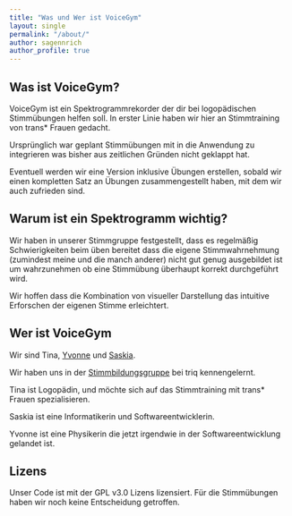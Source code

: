 ```yaml
---
title: "Was und Wer ist VoiceGym"
layout: single
permalink: "/about/"
author: sagennrich
author_profile: true
---
```


## Was ist VoiceGym?

VoiceGym ist ein Spektrogrammrekorder der dir bei logopädischen Stimmübungen helfen soll. In erster Linie haben wir hier an Stimmtraining von trans* Frauen gedacht.

Ursprünglich war geplant Stimmübungen mit in die Anwendung zu integrieren was bisher aus zeitlichen Gründen nicht geklappt hat.

Eventuell werden wir eine Version inklusive Übungen erstellen, sobald wir einen kompletten Satz an Übungen zusammengestellt haben, mit dem wir auch zufrieden sind.

## Warum ist ein Spektrogramm wichtig?

Wir haben in unserer Stimmgruppe festgestellt, dass es regelmäßig Schwierigkeiten beim üben bereitet dass die eigene Stimmwahrnehmung (zumindest meine und die manch anderer) nicht gut genug ausgebildet ist um wahrzunehmen ob eine Stimmübung überhaupt korrekt durchgeführt wird.

Wir hoffen dass die Kombination von visueller Darstellung das intuitive Erforschen der eigenen Stimme erleichtert.


## Wer ist VoiceGym

Wir sind Tina, [Yvonne](https://twitter.com/kayleethemech) und [Saskia](https://twitter.com/sagennrich).

Wir haben uns in der [Stimmbildungsgruppe](http://www.transinterqueer.org/gruppen/stimmtraining-fur-eine-femininere-stimme/) bei triq kennengelernt.

Tina ist Logopädin, und möchte sich auf das Stimmtraining mit trans\* Frauen spezialisieren.

Saskia ist eine Informatikerin und Softwareentwicklerin.

Yvonne ist eine Physikerin die jetzt irgendwie in der Softwareentwicklung gelandet ist.


## Lizens

Unser Code ist mit der GPL v3.0 Lizens lizensiert. Für die Stimmübungen haben wir noch keine Entscheidung getroffen.